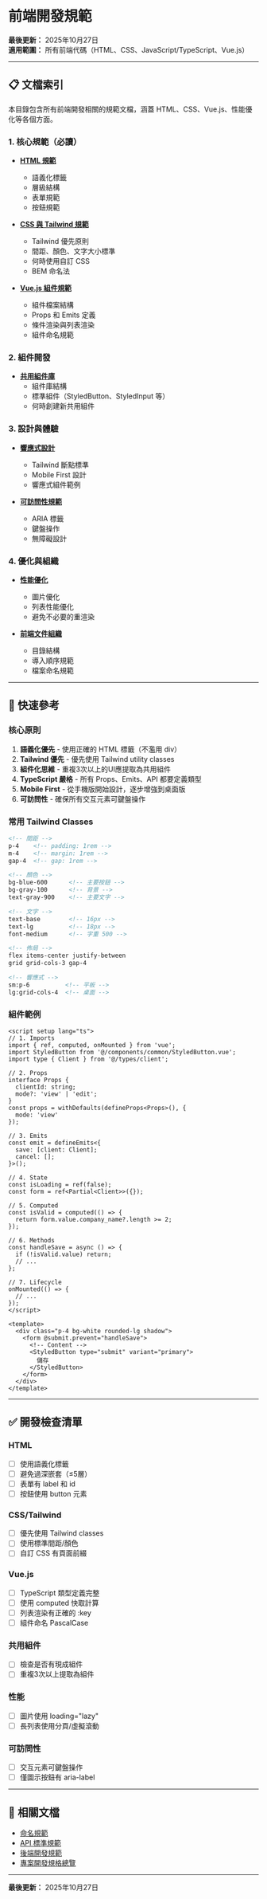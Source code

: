 # 前端開發規範

**最後更新：** 2025年10月27日  
**適用範圍：** 所有前端代碼（HTML、CSS、JavaScript/TypeScript、Vue.js）

---

## 📋 文檔索引

本目錄包含所有前端開發相關的規範文檔，涵蓋 HTML、CSS、Vue.js、性能優化等各個方面。

### 1. 核心規範（必讀）

- **[HTML 規範](./HTML規範.md)**
  - 語義化標籤
  - 層級結構
  - 表單規範
  - 按鈕規範

- **[CSS 與 Tailwind 規範](./CSS與Tailwind規範.md)**
  - Tailwind 優先原則
  - 間距、顏色、文字大小標準
  - 何時使用自訂 CSS
  - BEM 命名法

- **[Vue.js 組件規範](./Vue組件規範.md)**
  - 組件檔案結構
  - Props 和 Emits 定義
  - 條件渲染與列表渲染
  - 組件命名規範

### 2. 組件開發

- **[共用組件庫](./共用組件庫.md)**
  - 組件庫結構
  - 標準組件（StyledButton、StyledInput 等）
  - 何時創建新共用組件

### 3. 設計與體驗

- **[響應式設計](./響應式設計.md)**
  - Tailwind 斷點標準
  - Mobile First 設計
  - 響應式組件範例

- **[可訪問性規範](./可訪問性規範.md)**
  - ARIA 標籤
  - 鍵盤操作
  - 無障礙設計

### 4. 優化與組織

- **[性能優化](./性能優化.md)**
  - 圖片優化
  - 列表性能優化
  - 避免不必要的重渲染

- **[前端文件組織](./前端文件組織.md)**
  - 目錄結構
  - 導入順序規範
  - 檔案命名規範

---

## 🎯 快速參考

### 核心原則

1. **語義化優先** - 使用正確的 HTML 標籤（不濫用 div）
2. **Tailwind 優先** - 優先使用 Tailwind utility classes
3. **組件化思維** - 重複3次以上的UI應提取為共用組件
4. **TypeScript 嚴格** - 所有 Props、Emits、API 都要定義類型
5. **Mobile First** - 從手機版開始設計，逐步增強到桌面版
6. **可訪問性** - 確保所有交互元素可鍵盤操作

### 常用 Tailwind Classes

```html
<!-- 間距 -->
p-4    <!-- padding: 1rem -->
m-4    <!-- margin: 1rem -->
gap-4  <!-- gap: 1rem -->

<!-- 顏色 -->
bg-blue-600      <!-- 主要按鈕 -->
bg-gray-100      <!-- 背景 -->
text-gray-900    <!-- 主要文字 -->

<!-- 文字 -->
text-base        <!-- 16px -->
text-lg          <!-- 18px -->
font-medium      <!-- 字重 500 -->

<!-- 佈局 -->
flex items-center justify-between
grid grid-cols-3 gap-4

<!-- 響應式 -->
sm:p-6          <!-- 平板 -->
lg:grid-cols-4  <!-- 桌面 -->
```

### 組件範例

```vue
<script setup lang="ts">
// 1. Imports
import { ref, computed, onMounted } from 'vue';
import StyledButton from '@/components/common/StyledButton.vue';
import type { Client } from '@/types/client';

// 2. Props
interface Props {
  clientId: string;
  mode?: 'view' | 'edit';
}
const props = withDefaults(defineProps<Props>(), {
  mode: 'view'
});

// 3. Emits
const emit = defineEmits<{
  save: [client: Client];
  cancel: [];
}>();

// 4. State
const isLoading = ref(false);
const form = ref<Partial<Client>>({});

// 5. Computed
const isValid = computed(() => {
  return form.value.company_name?.length >= 2;
});

// 6. Methods
const handleSave = async () => {
  if (!isValid.value) return;
  // ...
};

// 7. Lifecycle
onMounted(() => {
  // ...
});
</script>

<template>
  <div class="p-4 bg-white rounded-lg shadow">
    <form @submit.prevent="handleSave">
      <!-- Content -->
      <StyledButton type="submit" variant="primary">
        儲存
      </StyledButton>
    </form>
  </div>
</template>
```

---

## ✅ 開發檢查清單

### HTML
- [ ] 使用語義化標籤
- [ ] 避免過深嵌套（≤5層）
- [ ] 表單有 label 和 id
- [ ] 按鈕使用 button 元素

### CSS/Tailwind
- [ ] 優先使用 Tailwind classes
- [ ] 使用標準間距/顏色
- [ ] 自訂 CSS 有頁面前綴

### Vue.js
- [ ] TypeScript 類型定義完整
- [ ] 使用 computed 快取計算
- [ ] 列表渲染有正確的 :key
- [ ] 組件命名 PascalCase

### 共用組件
- [ ] 檢查是否有現成組件
- [ ] 重複3次以上提取為組件

### 性能
- [ ] 圖片使用 loading="lazy"
- [ ] 長列表使用分頁/虛擬滾動

### 可訪問性
- [ ] 交互元素可鍵盤操作
- [ ] 僅圖示按鈕有 aria-label

---

## 🔗 相關文檔

- [命名規範](../命名規範/)
- [API 標準規範](../../API設計/)
- [後端開發規範](../後端開發/)
- [專案開發規格總覽](../../AI開發指南/專案開發規格總覽.md)

---

**最後更新：** 2025年10月27日

